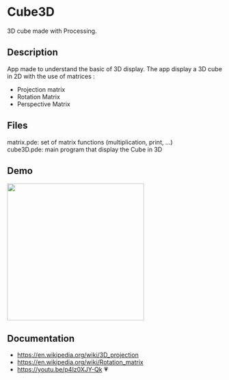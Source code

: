 # Cube3D

3D cube made with Processing.

## Description  
App made to understand the basic of 3D display.
The app display a 3D cube in 2D with the use of matrices :
- Projection matrix
- Rotation Matrix
- Perspective Matrix

## Files

matrix.pde: set of matrix functions (multiplication, print, ...)  
cube3D.pde: main program that display the Cube in 3D  

## Demo  
<img src="./README_files/demoCube3D.gif" width=320 >

## Documentation  
- https://en.wikipedia.org/wiki/3D_projection 
- https://en.wikipedia.org/wiki/Rotation_matrix 
- https://youtu.be/p4Iz0XJY-Qk 💗
